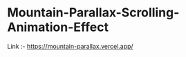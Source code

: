 # Mountain-Parallax-Scrolling-Animation-Effect  

Link :- 
        https://mountain-parallax.vercel.app/
 
